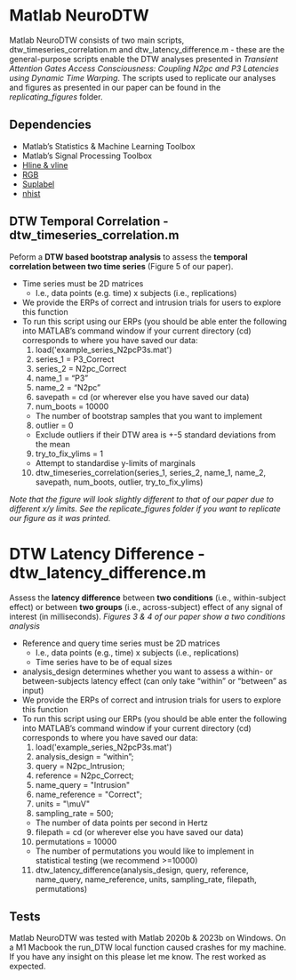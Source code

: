 # Matlab NeuroDTW

Matlab NeuroDTW consists of two main scripts, dtw_timeseries_correlation.m and dtw_latency_difference.m - these are the general-purpose scripts enable the DTW analyses presented in *Transient Attention Gates Access Consciousness: Coupling N2pc and P3 Latencies using Dynamic Time Warping*.
The scripts used to replicate our analyses and figures as presented in our paper can be found in the *replicating_figures* folder.

## Dependencies
- Matlab’s Statistics & Machine Learning Toolbox
- Matlab’s Signal Processing Toolbox
- [Hline & vline](https://de.mathworks.com/matlabcentral/fileexchange/1039-hline-and-vline )
- [RGB](https://de.mathworks.com/matlabcentral/fileexchange/46872-intuitive-rgb-color-values-from-xkcd)
- [Suplabel](https://de.mathworks.com/matlabcentral/fileexchange/7772-suplabel )
- [nhist](https://de.mathworks.com/matlabcentral/fileexchange/27388-plot-and-compare-histograms-pretty-by-default)

## DTW Temporal Correlation - dtw_timeseries_correlation.m
Peform a **DTW based bootstrap analysis** to assess the **temporal correlation between two time series** (Figure 5 of our paper).
- Time series must be 2D matrices
	- I.e., data points (e.g. time) x subjects (i.e., replications)
- We provide the ERPs of correct and intrusion trials for users to explore this function
- To run this script using our ERPs (you should be able enter the following into MATLAB’s command window if your current directory (cd) corresponds to where you have saved our data:
	1.	load('example_series_N2pcP3s.mat')
	2.	series_1 = P3_Correct
	3.	series_2 = N2pc_Correct
	4.	name_1 = “P3”
	5.	name_2 = “N2pc”
	6.	savepath = cd (or wherever else you have saved our data)
	7.	num_boots = 10000
	- The number of bootstrap samples that you want to implement
	8.	outlier = 0
	- Exclude outliers if their DTW area is +-5 standard deviations from the mean
	9.	try_to_fix_ylims = 1
	- Attempt to standardise y-limits of marginals
	10.	dtw_timeseries_correlation(series_1, series_2, name_1, name_2, savepath, num_boots, outlier, try_to_fix_ylims)

*Note that the figure will look slightly different to that of our paper due to different x/y limits. See the replicate_figures folder if you want to replicate our figure as it was printed.*

# DTW Latency Difference - dtw_latency_difference.m
Assess the **latency difference** between **two conditions** (i.e., within-subject effect) or between **two groups** (i.e., across-subject) effect of any signal of interest (in milliseconds).
*Figures 3 & 4 of our paper show a two conditions analysis*
- Reference and query time series must be 2D matrices
	- I.e., data points (e.g., time) x subjects (i.e., replications)
	- Time series have to be of equal sizes
- analysis_design determines whether you want to assess a within- or between-subjects latency effect (can only take “within” or “between” as input)
- We provide the ERPs of correct and intrusion trials for users to explore this function
- To run this script using our ERPs (you should be able enter the following into MATLAB’s command window if your current directory (cd) corresponds to where you have saved our data:
	1.	load('example_series_N2pcP3s.mat')
	2.	analysis_design = “within”;
	3.	query = N2pc_Intrusion;
	4.	reference = N2pc_Correct;
	5.	name_query = "Intrusion"
	6.	name_reference = "Correct"; 
	7.	units = "\muV"
	8.	sampling_rate = 500;
	- The number of data points per second in Hertz
	9.	filepath = cd (or wherever else you have saved our data)
	10.	permutations = 10000
	- The number of permutations you would like to implement in statistical testing (we recommend >=10000)
	11.	dtw_latency_difference(analysis_design, query, reference, name_query, name_reference, units, sampling_rate, filepath, permutations)

## Tests
Matlab NeuroDTW was tested with Matlab 2020b & 2023b on Windows. On a M1 Macbook the run_DTW local function caused crashes for my machine. If you have any insight on this please let me know. The rest worked as expected.